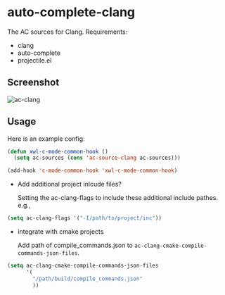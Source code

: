 auto-complete-clang
===================

The AC sources for Clang. Requirements:

- clang
- auto-complete
- projectile.el

## Screenshot

![ac-clang](/../screenshot/ac-clang.png?raw=true "")

## Usage

  Here is an example config:

```lisp
(defun xwl-c-mode-common-hook ()
  (setq ac-sources (cons 'ac-source-clang ac-sources)))

(add-hook 'c-mode-common-hook 'xwl-c-mode-common-hook)
```

- Add additional project inlcude files?

  Setting the ac-clang-flags to include these additional include pathes. e.g.,

```lisp
(setq ac-clang-flags '("-I/path/to/project/inc"))
```

- integrate with cmake projects

  Add path of compile_commands.json to `ac-clang-cmake-compile-commands-json-files`.

```lisp
(setq ac-clang-cmake-compile-commands-json-files
      '(
        "/path/build/compile_commands.json"
        ))
```
